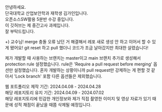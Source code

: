 안녕하세요. <br/>
단국대학교 산업보안학과 재학생 김가인입니다.<br/>
오픈소스SW활용 5분반 수강 중입니다.<br/>
이 깃허브는 제 중간고사 과제입니다.<br/>
잘 부탁드립니다.

+) 교수님! merge 충돌 오류 났던 거 해결해서 레포 새로 생성 안 하고 이어서 할 수 있게 됐어요! git reset 하고 pull 했더니 코드가 조금 날아갔지만 최대한 살렸습니다!  

제가 개발할 때 사용하는 브랜치는 master이고 main 브랜치 추가로 생성해서 protection rule 설정했습니다. rule은 'Require a pull request before merging' 옵션만 설정했습니다. 혼자 개발하는 상황이니까 pull request만 강제하는 게 편할 것 같아서 'Lock branch' 포함 다른 옵션들은 제외했습니다. 

웹 포트폴리오 제작 기간: 2024.04.08 - 2024.04.28<br/>
해당 레포지토리 유지 기간: 2024.04.09 - 2024.07.02<br/>
해당 레포지토리에 민감한 개인정보와 제가 직접 촬영한 이미지 및 영상 자료가 있기 때문에 성적 채점이 끝났을 때쯤 삭제될 예정입니다.